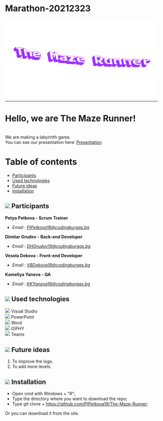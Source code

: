 # Marathon-20212323


<img src= "images/logo1.gif" width="900">

---

# Hello, we are The Maze Runner!
<br>
We are making a labyrinth game. <br>
You can see our presentation here:
<a href="Presentation and Documentation/Presentation.pptx" >Presentation</a>

# Table of contents
 
+ [Participants](#participants)
+ [Used technologies](#used-technologies)
+ [Future ideas](#future-ideas)
+ [Installation](#installation)
 

## <img src = "https://user-images.githubusercontent.com/63718742/137624023-85e28503-7a5c-46df-98eb-962b103cf845.png" width = "25"> Participants <a name = "participants"></a>

**Petya Petkova - Scrum Trainer**
- *Email* : [*PIPetkova19@codingburgas.bg*](mailto:PIPetkova19@codingburgas.bg)

**Dimitar Grudov - Back-end Developer**
- *Email* : [*DHGrudov19@codingburgas.bg*](mailto:DHGrudov19@codingburgas.bg)

**Vesela Dekova - Front-end Developer**
- *Email* : [*VBDekova19@codingburgas.bg*](mailto:VBDekova19@codingburgas.bg)

**Kameliya Yaneva - QA**
- *Email* : [*KKYaneva19@codingburgas.bg*](mailto:KKYaneva19@codingburgas.bg)


 

## <img src = "https://user-images.githubusercontent.com/63718742/137624023-85e28503-7a5c-46df-98eb-962b103cf845.png" width = "25"> Used technologies <a name = "used-technologies"></a>

 


<img src = "https://upload.wikimedia.org/wikipedia/commons/thumb/c/cd/Visual_Studio_2017_Logo.svg/1200px-Visual_Studio_2017_Logo.svg.png"  width = "20"> Visual Studio  <br>
<img src = "https://brandslogos.com/wp-content/uploads/thumbs/microsoft-powerpoint-2013-logo-vector.svg" width ="20"> PowerPoint <br> 
<img src = "https://upload.wikimedia.org/wikipedia/commons/thumb/8/8d/Microsoft_Word_2013-2019_logo.svg/2086px-Microsoft_Word_2013-2019_logo.svg.png" width= "25"> Word <br>
<img src = "https://user-images.githubusercontent.com/63718742/137623858-1017422b-0d92-4e82-9763-21b93d61b770.png" width= "20"> GIPHY <br>
<img src = "https://heliocentrix.co.uk/wp-content/uploads/2020/04/microsoft-teams-logo-png_480-480.png" width = "20"> Teams <br>
 

## <img src = "https://user-images.githubusercontent.com/63718742/137624023-85e28503-7a5c-46df-98eb-962b103cf845.png" width = "25"> Future ideas <a name = "future-ideas"></a>

 

1. To improve the logo. <br>
2. To add more levels. <br>

 

## <img src = "https://user-images.githubusercontent.com/63718742/137624023-85e28503-7a5c-46df-98eb-962b103cf845.png" width = "25"> Installation
<a name = "installation"></a>


 

 - Open cmd with Windows + "R"; <br>
 - Type the directory where you want to download the repo; <br>
 - Type git clone + https://github.com/PIPetkova19/The-Maze-Runner; <br>
 
Or you can download it from the site.